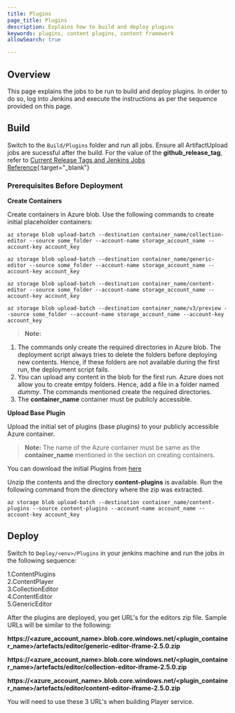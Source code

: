 ```yaml
---
title: Plugins
page_title: Plugins
description: Explains how to build and deploy plugins
keywords: plugins, content plugins, content framework 
allowSearch: true

---
```


## Overview
This page explains the jobs to be run to build and deploy plugins. In order to do so, log into Jenkins and execute the instructions as per the sequence provided on this page.

## Build

Switch to the `Build/Plugins` folder and run all jobs. Ensure all ArtifactUpload jobs are sucessful after the build. For the value of the **github_release_tag**, refer to [Current Release Tags and Jenkins Jobs Reference](developer-docs/server-installation/current_release_tags_n_jenkins_jobs){:target="_blank"}

### Prerequisites Before Deployment

**Create Containers**

Create containers in Azure blob. Use the following commands to create initial placeholder containers:

```
az storage blob upload-batch --destination container_name/collection-editor --source some_folder --account-name storage_account_name --account-key account_key

az storage blob upload-batch --destination container_name/generic-editor --source some_folder --account-name storage_account_name --account-key account_key

az storage blob upload-batch --destination container_name/content-editor --source some_folder --account-name storage_account_name --account-key account_key

az storage blob upload-batch --destination container_name/v3/preview --source some_folder --account-name storage_account_name --account-key account_key
```

> **Note:**
1. The commands only create the required directories in Azure blob. The deployment script always tries to delete the folders before deploying new contents. Hence, if these folders are not available during the first run, the deployment script fails.
2. You can upload any content in the blob for the first run. Azure does not allow you to create emtpy folders. Hence, add a file in a folder named *dummy*. The commands mentioned create the required directories.
3. The **container_name** container must be publicly accessible.


**Upload Base Plugin**

Upload the initial set of plugins (base plugins) to your publicly accessible Azure container. 
> **Note:** The name of the Azure container must be same as the **container_name** mentioned in the section on creating containers.

You can download the initial Plugins from [here](https://sunbirdpublic.blob.core.windows.net/installation/content-plugins.zip)

Unzip the contents and the directory **content-plugins** is available. Run the following command from the directory where the zip was extracted.

```
az storage blob upload-batch --destination container_name/content-plugins --source content-plugins --account-name account_name --account-key account_key
```

## Deploy

Switch to `Deploy/<env>/Plugins` in your jenkins machine and run the jobs in the following sequence:

1.ContentPlugins  
2.ContentPlayer  
3.CollectionEditor  
4.ContentEditor  
5.GenericEditor  

After the plugins are deployed, you get URL's for the editors zip file. Sample URLs will be similar to the following:  

**https://<azure_account_name>.blob.core.windows.net/<plugin_container_name>/artefacts/editor/generic-editor-iframe-2.5.0.zip**

**https://<azure_account_name>.blob.core.windows.net/<plugin_container_name>/artefacts/editor/collection-editor-iframe-2.5.0.zip**

**https://<azure_account_name>.blob.core.windows.net/<plugin_container_name>/artefacts/editor/content-editor-iframe-2.5.0.zip**

You will need to use these 3 URL's when building Player service.
